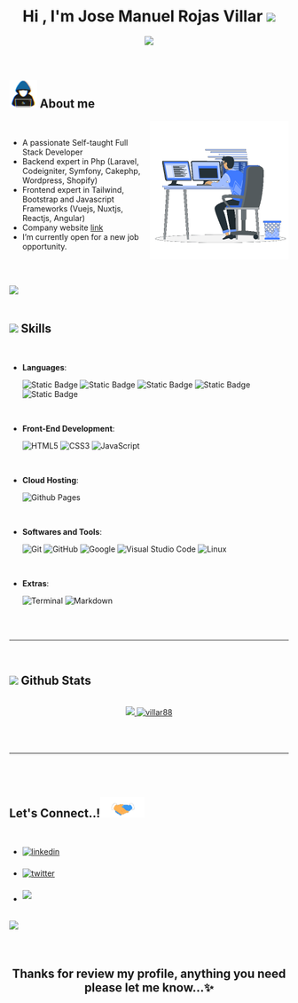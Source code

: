 
<h1 align="center"><b>Hi , I'm Jose Manuel Rojas Villar </b><img src="https://media.giphy.com/media/hvRJCLFzcasrR4ia7z/giphy.gif" width="35"></h1>
<!--  -->
<p align="center">
  <a href="https://github.com/DenverCoder1/readme-typing-svg"><img src="https://readme-typing-svg.herokuapp.com?font=Time+New+Roman&color=cyan&size=25&center=true&vCenter=true&width=600&height=100&lines=Jose+M+Rojas+Villar..&hearts;++;Self-taught+Full-Stack+Developer,;Computer+Science+Engineer,;PHP-Nodejs+Expert,;Active+Learner/Researcher,;Love+to+learn+new+stuffs..<3"></a>
</p>


<br>



	
## <picture><img src = "https://github.com/0xAbdulKhalid/0xAbdulKhalid/raw/main/assets/mdImages/about_me.gif" width = 50px></picture> **About me**

<picture> <img align="right" src="https://github.com/0xAbdulKhalid/0xAbdulKhalid/raw/main/assets/mdImages/Right_Side.gif" width = 250px></picture>

<br>

- A passionate Self-taught Full Stack Developer
- Backend expert in Php (Laravel, Codeigniter, Symfony, Cakephp, Wordpress, Shopify)
- Frontend expert in Tailwind, Bootstrap and Javascript Frameworks (Vuejs, Nuxtjs, Reactjs, Angular)
- Company website [link](https://villartechnologies.com.ve/)
- I’m currently open for a new job opportunity.

<br><br>

<img src="https://user-images.githubusercontent.com/73097560/115834477-dbab4500-a447-11eb-908a-139a6edaec5c.gif"><br><br>

## <img src="https://media2.giphy.com/media/QssGEmpkyEOhBCb7e1/giphy.gif?cid=ecf05e47a0n3gi1bfqntqmob8g9aid1oyj2wr3ds3mg700bl&rid=giphy.gif" width ="25"><b> Skills</b>
<br>

<p align="center">

- **Languages**:

   ![Static Badge](https://img.shields.io/badge/php-10-green?style=for-the-badge&logo=php&logoColor=white&link=https%3A%2F%2Fvillartechnologies.com.ve%2Femployee%2Fjose-villar)
![Static Badge](https://img.shields.io/badge/nodejs-10-green?style=for-the-badge&logo=node.js&logoColor=white&link=https%3A%2F%2Fvillartechnologies.com.ve%2Femployee%2Fjose-villar)
![Static Badge](https://img.shields.io/badge/javascript-10-green?style=for-the-badge&logo=javascript&logoColor=white&link=https%3A%2F%2Fvillartechnologies.com.ve%2Femployee%2Fjose-villar)
![Static Badge](https://img.shields.io/badge/java-8-green?logo=java&logoColor=white&link=https%3A%2F%2Fvillartechnologies.com.ve%2Femployee%2Fjose-villar)
![Static Badge](https://img.shields.io/badge/python-5-orange?style=for-the-badge&logo=python&logoColor=white&link=https%3A%2F%2Fvillartechnologies.com.ve%2Femployee%2Fjose-villar)







<br>   
    
- **Front-End Development**:

   ![HTML5](https://img.shields.io/badge/HTML5%20-%23E34F26.svg?style=for-the-badge&logo=html5&logoColor=white)
   ![CSS3](https://img.shields.io/badge/CSS%20-%231572B6.svg?style=for-the-badge&logo=css3&logoColor=white)
   ![JavaScript](https://img.shields.io/badge/JavaScript%20-%23F7DF1E.svg?style=for-the-badge&logo=javascript&logoColor=black)

<br>

- **Cloud Hosting**:

    ![Github Pages](https://img.shields.io/badge/GitHub%20Pages-%23327FC7.svg?style=for-the-badge&logo=github&logoColor=white)
    
<br>

- **Softwares and Tools**:

    ![Git](https://img.shields.io/badge/git-%23F05033.svg?style=for-the-badge&logo=git&logoColor=white)
    ![GitHub](https://img.shields.io/badge/github-%23121011.svg?style=for-the-badge&logo=github&logoColor=white)
    ![Google](https://img.shields.io/badge/google-%234285F4.svg?style=for-the-badge&logo=google&logoColor=white)
    ![Visual Studio Code](https://img.shields.io/badge/Visual%20Studio%20Code-0078d7.svg?style=for-the-badge&logo=visual-studio-code&logoColor=white)
    ![Linux](https://img.shields.io/badge/Linux-FCC624?style=for-the-badge&logo=linux&logoColor=black) 

<br>

- **Extras**:

    ![Terminal](https://img.shields.io/badge/Terminal-%23054020?style=for-the-badge&logo=gnu-bash&logoColor=white)
    ![Markdown](https://img.shields.io/badge/markdown-%23000000.svg?style=for-the-badge&logo=markdown&logoColor=white)   


</p>

<br>
<br>

-----

<br>


## <img src="https://media.giphy.com/media/iY8CRBdQXODJSCERIr/giphy.gif" width="35"><b> Github Stats </b>
<br>

<div align="center">

<a href="https://github.com/villar88/">
  <img src="https://github-readme-stats.vercel.app/api?username=villar88&include_all_commits=true&count_private=true&show_icons=true&line_height=20&title_color=7A7ADB&icon_color=2234AE&text_color=D3D3D3&bg_color=0,000000,130F40" width="450"/>
  <img src="https://github-readme-stats.vercel.app/api/top-langs?username=villar88&show_icons=true&locale=en&layout=compact&line_height=20&title_color=7A7ADB&icon_color=2234AE&text_color=D3D3D3&bg_color=0,000000,130F40" width="375"  alt="villar88"/>

</a>
</div>

<br>
<br>
<br>

-----

<br>
<br>

## <b> Let's Connect..!</b><img src="https://github.com/0xAbdulKhalid/0xAbdulKhalid/raw/main/assets/mdImages/handshake.gif" width ="80">
<br>
<div align='left'>

<ul>

<li>
<a href="https://linkedin.com/in/jos%C3%A9-villar-63453963" target="_blank">
<img src="https://img.shields.io/badge/linkedin:  villar88-%2300acee.svg?color=405DE6&style=for-the-badge&logo=linkedin&logoColor=white" alt=linkedin style="margin-bottom: 5px;"/>
</a>
</li>

<br>

<li>
<a href="https://villartechnologies.com.ve/employee/jose-villar" target="_blank">
<img src="https://img.shields.io/badge/villartechnologies:  villar88-%2300acee.svg?color=1DA1F2&style=for-the-badge&logo=twitter&logoColor=white" alt=twitter style="margin-bottom: 5px;"/>
</a>
</li>
<br>

<li>
<a href="mailto:villar88@gmail.com" target="_blank">
<img src="https://img.shields.io/badge/gmail:  villar88-%23EA4335.svg?style=for-the-badge&logo=gmail&logoColor=white" t=mail style="margin-bottom: 5px;" />
</a>
</li>
	
</ul>
</div>

<br>
<img src="https://user-images.githubusercontent.com/73097560/115834477-dbab4500-a447-11eb-908a-139a6edaec5c.gif">
<br>
<br>
<br>

<div align='center'>

## <b>Thanks for review my profile, anything you need please let me know...✨</b>

</div>
<br>
<br>
<br>
<br>
